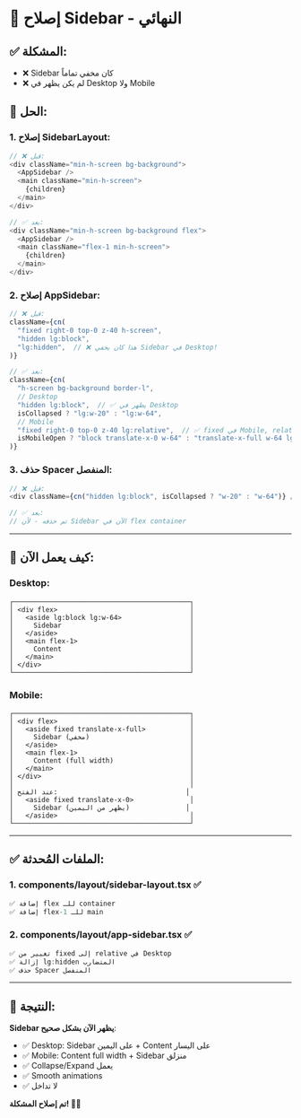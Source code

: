 # 🔧 إصلاح Sidebar - النهائي

## ✅ المشكلة:
- ❌ Sidebar كان مخفي تماماً
- ❌ لم يكن يظهر في Desktop ولا Mobile

## 🔧 الحل:

### **1. إصلاح SidebarLayout:**
```typescript
// ❌ قبل:
<div className="min-h-screen bg-background">
  <AppSidebar />
  <main className="min-h-screen">
    {children}
  </main>
</div>

// ✅ بعد:
<div className="min-h-screen bg-background flex">
  <AppSidebar />
  <main className="flex-1 min-h-screen">
    {children}
  </main>
</div>
```

### **2. إصلاح AppSidebar:**
```typescript
// ❌ قبل:
className={cn(
  "fixed right-0 top-0 z-40 h-screen",
  "hidden lg:block",
  "lg:hidden",  // ❌ هذا كان يخفي Sidebar في Desktop!
)}

// ✅ بعد:
className={cn(
  "h-screen bg-background border-l",
  // Desktop
  "hidden lg:block",  // ✅ يظهر في Desktop
  isCollapsed ? "lg:w-20" : "lg:w-64",
  // Mobile
  "fixed right-0 top-0 z-40 lg:relative",  // ✅ fixed في Mobile, relative في Desktop
  isMobileOpen ? "block translate-x-0 w-64" : "translate-x-full w-64 lg:translate-x-0"
)}
```

### **3. حذف Spacer المنفصل:**
```typescript
// ❌ قبل:
<div className={cn("hidden lg:block", isCollapsed ? "w-20" : "w-64")} />

// ✅ بعد:
// تم حذفه - لأن Sidebar الآن في flex container
```

---

## 🎯 كيف يعمل الآن:

### **Desktop:**
```
┌────────────────────────────────────────────┐
│ <div flex>                                 │
│   <aside lg:block lg:w-64>                 │
│     Sidebar                                │
│   </aside>                                 │
│   <main flex-1>                            │
│     Content                                │
│   </main>                                  │
│ </div>                                     │
└────────────────────────────────────────────┘
```

### **Mobile:**
```
┌────────────────────────────────────────────┐
│ <div flex>                                 │
│   <aside fixed translate-x-full>           │
│     Sidebar (مخفي)                         │
│   </aside>                                 │
│   <main flex-1>                            │
│     Content (full width)                   │
│   </main>                                  │
│ </div>                                     │
│                                            │
│ عند الفتح:                                │
│   <aside fixed translate-x-0>              │
│     Sidebar (يظهر من اليمين)              │
│   </aside>                                 │
└────────────────────────────────────────────┘
```

---

## ✅ الملفات المُحدثة:

### **1. components/layout/sidebar-layout.tsx** ✅
```typescript
✅ إضافة flex للـ container
✅ إضافة flex-1 للـ main
```

### **2. components/layout/app-sidebar.tsx** ✅
```typescript
✅ تغيير من fixed إلى relative في Desktop
✅ إزالة lg:hidden المتضارب
✅ حذف Spacer المنفصل
```

---

## 🎉 النتيجة:

**Sidebar يظهر الآن بشكل صحيح**:
- ✅ Desktop: Sidebar على اليمين + Content على اليسار
- ✅ Mobile: Content full width + Sidebar منزلق
- ✅ Collapse/Expand يعمل
- ✅ Smooth animations
- ✅ لا تداخل

**تم إصلاح المشكلة! 🚀✨**
